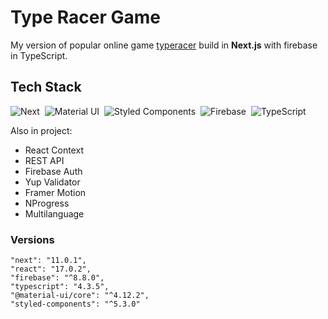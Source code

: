 # Type Racer Game 

My version of popular online game [typeracer](https://play.typeracer.com/) build in **Next.js** with firebase in TypeScript.

## Tech Stack


![Next](https://img.shields.io/badge/-Next.js-05122A?style=flat&logo=Next.js)&nbsp;
![Material UI](https://img.shields.io/badge/-Material_UI-05122A?style=flat&logo=material-ui)&nbsp;
![Styled Components](https://img.shields.io/badge/-styled_components-05122A?style=flat&logo=styled-components)&nbsp;
![Firebase](https://img.shields.io/badge/-Firebase-05122A?style=flat&logo=Firebase)&nbsp; 
![TypeScript](https://img.shields.io/badge/-TypeScript-05122A?style=flat&logo=typescript)&nbsp;



Also in project: 

- React Context 
- REST API
- Firebase Auth 
- Yup Validator 
- Framer Motion 
- NProgress
- Multilanguage


### Versions

``` 
"next": "11.0.1",
"react": "17.0.2",
"firebase": "^8.8.0",
"typescript": "4.3.5",
"@material-ui/core": "^4.12.2",
"styled-components": "^5.3.0"
```

